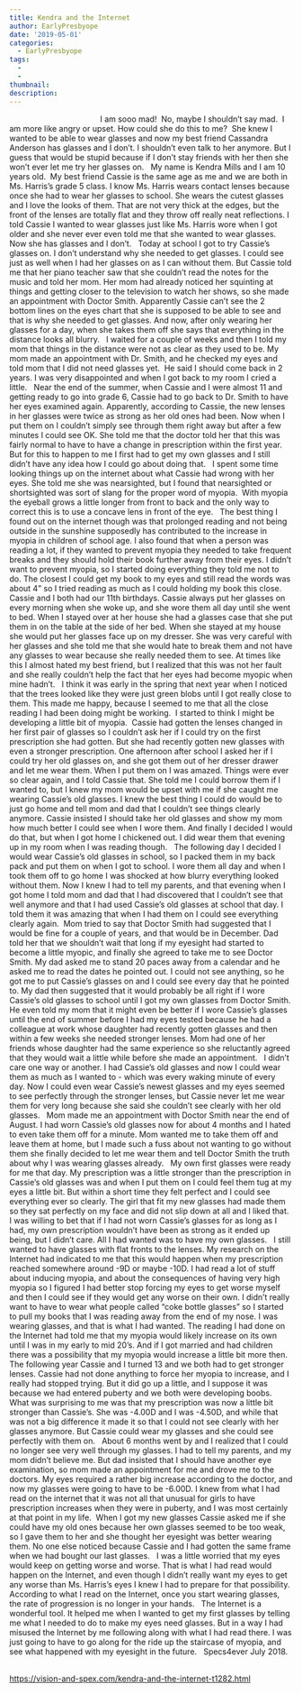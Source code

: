 ```yaml
---
title: Kendra and the Internet
author: EarlyPresbyope
date: '2019-05-01'
categories:
  - EarlyPresbyope
tags:
  - 
  - 
thumbnail: 
description: 
---
```


                                      
 
I am sooo mad!  No, maybe I shouldn’t say mad.  I am more like angry or upset. How could she do this to me?  She knew I wanted to be able to wear glasses and now my best friend Cassandra Anderson has glasses and I don’t. I shouldn’t even talk to her anymore. But I guess that would be stupid because if I don’t stay friends with her then she won’t ever let me try her glasses on.
 
My name is Kendra Mills and I am 10 years old.  My best friend Cassie is the same age as me and we are both in Ms. Harris’s grade 5 class. I know Ms. Harris wears contact lenses because once she had to wear her glasses to school. She wears the cutest glasses and I love the looks of them. That are not very thick at the edges, but the front of the lenses are totally flat and they throw off really neat reflections. I told Cassie I wanted to wear glasses just like Ms. Harris wore when I got older and she never ever even told me that she wanted to wear glasses. Now she has glasses and I don’t. 
 
Today at school I got to try Cassie’s glasses on. I don’t understand why she needed to get glasses. I could see just as well when I had her glasses on as I can without them. But Cassie told me that her piano teacher saw that she couldn’t read the notes for the music and told her mom. Her mom had already noticed her squinting at things and getting closer to the television to watch her shows, so she made an appointment with Doctor Smith. Apparently Cassie can’t see the 2 bottom lines on the eyes chart that she is supposed to be able to see and that is why she needed to get glasses. And now, after only wearing her glasses for a day, when she takes them off she says that everything in the distance looks all blurry.
 
I waited for a couple of weeks and then I told my mom that things in the distance were not as clear as they used to be. My mom made an appointment with Dr. Smith, and he checked my eyes and told mom that I did not need glasses yet.  He said I should come back in 2 years. I was very disappointed and when I got back to my room I cried a little.
 
Near the end of the summer, when Cassie and I were almost 11 and getting ready to go into grade 6, Cassie had to go back to Dr. Smith to have her eyes examined again. Apparently, according to Cassie, the new lenses in her glasses were twice as strong as her old ones had been. Now when I put them on I couldn’t simply see through them right away but after a few minutes I could see OK. She told me that the doctor told her that this was fairly normal to have to have a change in prescription within the first year. But for this to happen to me I first had to get my own glasses and I still didn’t have any idea how I could go about doing that.
 
I spent some time looking things up on the internet about what Cassie had wrong with her eyes. She told me she was nearsighted, but I found that nearsighted or shortsighted was sort of slang for the proper word of myopia.  With myopia the eyeball grows a little longer from front to back and the only way to correct this is to use a concave lens in front of the eye. 
 
The best thing I found out on the internet though was that prolonged reading and not being outside in the sunshine supposedly has contributed to the increase in myopia in children of school age. I also found that when a person was reading a lot, if they wanted to prevent myopia they needed to take frequent breaks and they should hold their book further away from their eyes. I didn’t want to prevent myopia, so I started doing everything they told me not to do. The closest I could get my book to my eyes and still read the words was about 4” so I tried reading as much as I could holding my book this close.
 
Cassie and I both had our 11th birthdays. Cassie always put her glasses on every morning when she woke up, and she wore them all day until she went to bed. When I stayed over at her house she had a glasses case that she put them in on the table at the side of her bed. When she stayed at my house she would put her glasses face up on my dresser. She was very careful with her glasses and she told me that she would hate to break them and not have any glasses to wear because she really needed them to see. At times like this I almost hated my best friend, but I realized that this was not her fault and she really couldn’t help the fact that her eyes had become myopic when mine hadn’t.
 
I think it was early in the spring that next year when I noticed that the trees looked like they were just green blobs until I got really close to them. This made me happy, because I seemed to me that all the close reading I had been doing might be working.  I started to think I might be developing a little bit of myopia.  Cassie had gotten the lenses changed in her first pair of glasses so I couldn’t ask her if I could try on the first prescription she had gotten. But she had recently gotten new glasses with even a stronger prescription. One afternoon after school I asked her if I could try her old glasses on, and she got them out of her dresser drawer and let me wear them. When I put them on I was amazed. Things were ever so clear again, and I told Cassie that. She told me I could borrow them if I wanted to, but I knew my mom would be upset with me if she caught me wearing Cassie’s old glasses. I knew the best thing I could do would be to just go home and tell mom and dad that I couldn’t see things clearly anymore. Cassie insisted I should take her old glasses and show my mom how much better I could see when I wore them. And finally I decided I would do that, but when I got home I chickened out. I did wear them that evening up in my room when I was reading though.
 
The following day I decided I would wear Cassie’s old glasses in school, so I packed them in my back pack and put them on when I got to school. I wore them all day and when I took them off to go home I was shocked at how blurry everything looked without them. Now I knew I had to tell my parents, and that evening when I got home I told mom and dad that I had discovered that I couldn’t see that well anymore and that I had used Cassie’s old glasses at school that day. I told them it was amazing that when I had them on I could see everything clearly again.  Mom tried to say that Doctor Smith had suggested that I would be fine for a couple of years, and that would be in December. Dad told her that we shouldn’t wait that long if my eyesight had started to become a little myopic, and finally she agreed to take me to see Doctor Smith. My dad asked me to stand 20 paces away from a calendar and he asked me to read the dates he pointed out. I could not see anything, so he got me to put Cassie’s glasses on and I could see every day that he pointed to. My dad then suggested that it would probably be all right if I wore Cassie’s old glasses to school until I got my own glasses from Doctor Smith. He even told my mom that it might even be better if I wore Cassie’s glasses until the end of summer before I had my eyes tested because he had a colleague at work whose daughter had recently gotten glasses and then within a few weeks she needed stronger lenses. Mom had one of her friends whose daughter had the same experience so she reluctantly agreed that they would wait a little while before she made an appointment.
 
I didn’t care one way or another. I had Cassie’s old glasses and now I could wear them as much as I wanted to - which was every waking minute of every day. Now I could even wear Cassie’s newest glasses and my eyes seemed to see perfectly through the stronger lenses, but Cassie never let me wear them for very long because she said she couldn’t see clearly with her old glasses.
 
Mom made me an appointment with Doctor Smith near the end of August. I had worn Cassie’s old glasses now for about 4 months and I hated to even take them off for a minute. Mom wanted me to take them off and leave them at home, but I made such a fuss about not wanting to go without them she finally decided to let me wear them and tell Doctor Smith the truth about why I was wearing glasses already.
 
My own first glasses were ready for me that day. My prescription was a little stronger than the prescription in Cassie’s old glasses was and when I put them on I could feel them tug at my eyes a little bit. But within a short time they felt perfect and I could see everything ever so clearly. The girl that fit my new glasses had made them so they sat perfectly on my face and did not slip down at all and I liked that. I was willing to bet that if I had not worn Cassie’s glasses for as long as I had, my own prescription wouldn’t have been as strong as it ended up being, but I didn’t care. All I had wanted was to have my own glasses.
 
I still wanted to have glasses with flat fronts to the lenses. My research on the Internet had indicated to me that this would happen when my prescription reached somewhere around -9D or maybe -10D. I had read a lot of stuff about inducing myopia, and about the consequences of having very high myopia so I figured I had better stop forcing my eyes to get worse myself and then I could see if they would get any worse on their own. I didn’t really want to have to wear what people called “coke bottle glasses” so I started to pull my books that I was reading away from the end of my nose. I was wearing glasses, and that is what I had wanted. The reading I had done on the Internet had told me that my myopia would likely increase on its own until I was in my early to mid 20’s. And if I got married and had children there was a possibility that my myopia would increase a little bit more then.
 
The following year Cassie and I turned 13 and we both had to get stronger lenses. Cassie had not done anything to force her myopia to increase, and I really had stopped trying. But it did go up a little, and I suppose it was because we had entered puberty and we both were developing boobs. What was surprising to me was that my prescription was now a little bit stronger than Cassie’s. She was -4.00D and I was -4.50D, and while that was not a big difference it made it so that I could not see clearly with her glasses anymore. But Cassie could wear my glasses and she could see perfectly with them on.
 
About 6 months went by and I realized that I could no longer see very well through my glasses. I had to tell my parents, and my mom didn’t believe me. But dad insisted that I should have another eye examination, so mom made an appointment for me and drove me to the doctors. My eyes required a rather big increase according to the doctor, and now my glasses were going to have to be -6.00D. I knew from what I had read on the internet that it was not all that unusual for girls to have prescription increases when they were in puberty, and I was most certainly at that point in my life.  When I got my new glasses Cassie asked me if she could have my old ones because her own glasses seemed to be too weak, so I gave them to her and she thought her eyesight was better wearing them. No one else noticed because Cassie and I had gotten the same frame when we had bought our last glasses.
 
I was a little worried that my eyes would keep on getting worse and worse. That is what I had read would happen on the Internet, and even though I didn’t really want my eyes to get any worse than Ms. Harris’s eyes I knew I had to prepare for that possibility.  According to what I read on the Internet, once you start wearing glasses, the rate of progression is no longer in your hands.
 
The Internet is a wonderful tool. It helped me when I wanted to get my first glasses by telling me what I needed to do to make my eyes need glasses. But in a way I had misused the Internet by me following along with what I had read there. I was just going to have to go along for the ride up the staircase of myopia, and see what happened with my eyesight in the future.
 
Specs4ever
July 2018.
 
 

https://vision-and-spex.com/kendra-and-the-internet-t1282.html

